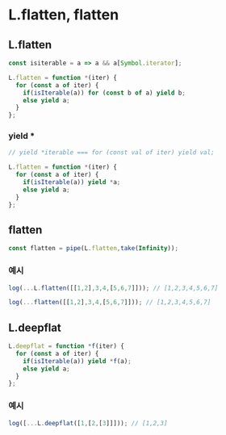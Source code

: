 # L.flatten, flatten

## L.flatten
``` javascript 
const isiterable = a => a && a[Symbol.iterator];

L.flatten = function *(iter) {
  for (const a of iter) {
    if(isIterable(a)) for (const b of a) yield b;
    else yield a;
  }
};
```

### yield *
``` javascript
// yield *iterable === for (const val of iter) yield val;

L.flatten = function *(iter) {
  for (const a of iter) {
    if(isIterable(a)) yield *a;
    else yield a;
  }
};
```

## flatten
```javascript
const flatten = pipe(L.flatten,take(Infinity));
```

### 예시
``` javascript
log(...L.flatten([[1,2],3,4,[5,6,7]])); // [1,2,3,4,5,6,7]

log(...flatten([[1,2],3,4,[5,6,7]])); // [1,2,3,4,5,6,7]
```

## L.deepflat
``` javascript 
L.deepflat = function *f(iter) {
  for (const a of iter) {
    if(isIterable(a)) yield *f(a);
    else yield a;
  }
};
```

### 예시
``` javascript
log([...L.deepflat([1,[2,[3]]])); // [1,2,3]
```